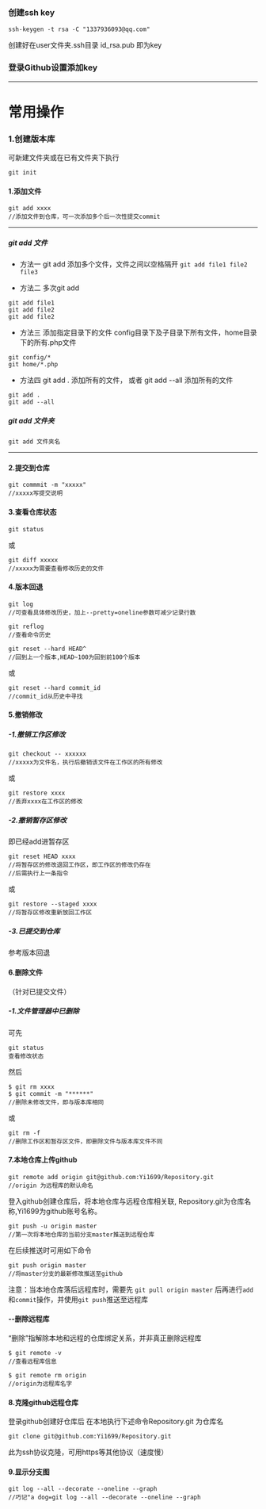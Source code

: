 ### 创建ssh key

```
ssh-keygen -t rsa -C "1337936093@qq.com"
```
创建好在user文件夹.ssh目录
id_rsa.pub 即为key

### 登录Github设置添加key

---
# 常用操作

### 1.创建版本库
可新建文件夹或在已有文件夹下执行
````
git init
````
#### 1.添加文件
```
git add xxxx
//添加文件到仓库，可一次添加多个后一次性提交commit
```
---
##### git add 文件
- 方法一 git add 添加多个文件，文件之间以空格隔开
`git add file1 file2 file3`

- 方法二 多次git add
```
git add file1
git add file2
git add file2
```

- 方法三 添加指定目录下的文件
config目录下及子目录下所有文件，home目录下的所有.php文件
```
git config/*
git home/*.php
```

- 方法四 git add . 添加所有的文件， 或者 git add --all 添加所有的文件
```
git add .
git add --all
```


##### git add 文件夹
`git add 文件夹名`

---
#### 2.提交到仓库
```
git commmit -m "xxxxx"
//xxxxx写提交说明
```
#### 3.查看仓库状态
```
git status
```
或
```
git diff xxxxx
//xxxxx为需要查看修改历史的文件
```
#### 4.版本回退
```
git log
//可查看具体修改历史，加上--pretty=oneline参数可减少记录行数
```

```
git reflog
//查看命令历史
```

```
git reset --hard HEAD^
//回到上一个版本,HEAD~100为回到前100个版本
```
或
```
git reset --hard commit_id
//commit_id从历史中寻找
```
#### 5.撤销修改
##### -1.撤销工作区修改
```
git checkout -- xxxxxx
//xxxxx为文件名，执行后撤销该文件在工作区的所有修改
```
或
```
git restore xxxx
//丢弃xxxx在工作区的修改
```
##### -2.撤销暂存区修改

即已经add进暂存区
```
git reset HEAD xxxx
//将暂存区的修改退回工作区，即工作区的修改仍存在
//后需执行上一条指令
```
或
```
git restore --staged xxxx
//将暂存区修改重新放回工作区
```
##### -3.已提交到仓库
参考版本回退
#### 6.删除文件
（针对已提交文件）
##### -1.文件管理器中已删除
可先
```
git status 
查看修改状态
```
然后
```
$ git rm xxxx
$ git commit -m "******"
//删除未修改文件，即与版本库相同
```
或
```
git rm -f
//删除工作区和暂存区文件，即删除文件与版本库文件不同
```

#### 7.本地仓库上传github
```
git remote add origin git@github.com:Yi1699/Repository.git
//origin 为远程库的默认命名
```
登入github创建仓库后，将本地仓库与远程仓库相关联, Repository.git为仓库名称,Yi1699为github账号名称。

```
git push -u origin master
//第一次将本地仓库的当前分支master推送到远程仓库
```
在后续推送时可用如下命令
```
git push origin master
//将master分支的最新修改推送至github
```
注意：当本地仓库落后远程库时，需要先
`git pull origin master`
后再进行`add`和`commit`操作，并使用`git push`推送至远程库


#### --删除远程库
“删除”指解除本地和远程的仓库绑定关系，并非真正删除远程库
```
$ git remote -v
//查看远程库信息

$ git remote rm origin
//origin为远程库名字
```

#### 8.克隆github远程仓库
登录github创建好仓库后
在本地执行下述命令Repository.git 为仓库名
```
git clone git@github.com:Yi1699/Repository.git
```
此为ssh协议克隆，可用https等其他协议（速度慢）

#### 9.显示分支图
```
git log --all --decorate --oneline --graph
//巧记"a dog=git log --all --decorate --oneline --graph
```